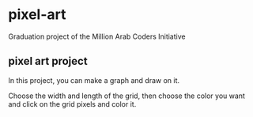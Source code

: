 # pixel-art
Graduation project of the Million Arab Coders Initiative

## pixel art project
In this project, you can make a graph and draw on it.

Choose the width and length of the grid,
then choose the color you want and click on the grid pixels and color it.
